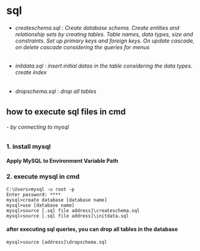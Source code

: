 # sql

- ###### createschema.sql : Create database schema. Create entities and relationship sets by creating tables. Table names, data types, size and constraints. Set up primary keys and foreign keys. On update cascade, on delete cascade considering the queries for menus
- ###### initdata.sql : insert initial datas in the table considering the data types. create index
- ###### dropschema.sql : drop all tables


## how to execute sql files in cmd

###### - by connecting to mysql

### 1. install mysql
#### Apply MySQL to Environment Variable Path

### 2. execute mysql in cmd

    C:\Users>mysql -u root -p
    Enter password: ****
    mysql>create database [database name]
    mysql>use [database name]
    mysql>source [.sql file address]\createschema.sql
    mysql>source [.sql file address]\initdata.sql

####     after executing sql queries, you can drop all tables in the database

    mysql>source [address]\dropschema.sql


